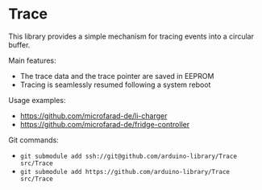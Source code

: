 # Trace

This library provides a simple mechanism for tracing events into a circular buffer. 

Main features:

* The trace data and the trace pointer are saved in EEPROM
* Tracing is seamlessly resumed following a system reboot

Usage examples:

* https://github.com/microfarad-de/li-charger
* https://github.com/microfarad-de/fridge-controller

Git commands:

* `git submodule add ssh://git@github.com/arduino-library/Trace src/Trace`
* `git submodule add https://github.com/arduino-library/Trace src/Trace`
